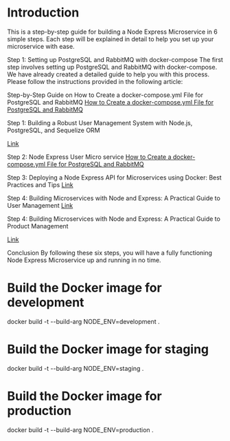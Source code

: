 # Introduction

This is a step-by-step guide for building a Node Express Microservice in 6 simple steps. Each step will be explained in detail to help you set up your microservice with ease.

Step 1: Setting up PostgreSQL and RabbitMQ with docker-compose
The first step involves setting up PostgreSQL and RabbitMQ with docker-compose. 
We have already created a detailed guide to help you with this process. 
Please follow the instructions provided in the following article:

Step-by-Step Guide on How to Create a docker-compose.yml File for PostgreSQL and RabbitMQ
[How to Create a docker-compose.yml File for PostgreSQL and RabbitMQ](https://dev.to/muzeyr/step-by-step-guide-on-how-to-create-a-docker-composeyml-file-for-postgresql-and-rabbitmq-ll5) 

Step 1: Building a Robust User Management System with Node.js, PostgreSQL, and Sequelize ORM

[Link ](https://medium.com/@muzeyr/node-js-postgresql-database-using-sequelize-orm-a62c41393da4) 


Step 2: Node Express User Micro service
[How to Create a docker-compose.yml File for PostgreSQL and RabbitMQ](https://dev.to/muzeyr/step-by-step-guide-on-how-to-create-a-docker-composeyml-file-for-postgresql-and-rabbitmq-ll5) 

Step 3: Deploying a Node Express API for Microservices using Docker: Best Practices and Tips
[Link](https://medium.com/@muzeyr/deploying-a-node-express-api-for-microservices-using-docker-best-practices-and-tips-59bb39fb9f34) 

Step 4: Building Microservices with Node and Express: A Practical Guide to User Management
[Link](https://medium.com/@muzeyr/node-express-users-microservices-bd0ed3e0eeeb) 

Step 4: Building Microservices with Node and Express: A Practical Guide to Product Management

[Link](https://medium.com/@muzeyr/building-microservices-with-node-and-express-a-practical-guide-to-prodcut-management-ce34e6d6f5bf) 


Conclusion
By following these six steps, you will have a fully functioning Node Express Microservice up and running in no time.



# Build the Docker image for development
docker build -t <image-name> --build-arg NODE_ENV=development .

# Build the Docker image for staging
docker build -t <image-name> --build-arg NODE_ENV=staging .

# Build the Docker image for production
docker build -t <image-name> --build-arg NODE_ENV=production .


